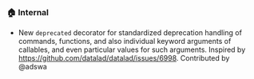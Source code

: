 ### 🏠 Internal

- New `deprecated` decorator for standardized deprecation handling
  of commands, functions, and also individual keyword arguments of
  callables, and even particular values for such arguments.
  Inspired by https://github.com/datalad/datalad/issues/6998.
  Contributed by @adswa
